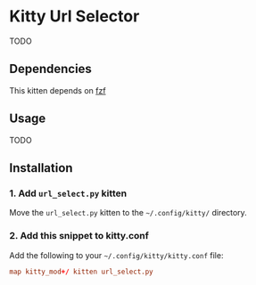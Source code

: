 # Kitty Url Selector

TODO

## Dependencies

This kitten depends on [fzf](https://github.com/junegunn/fzf)

## Usage

TODO

## Installation

### 1. Add `url_select.py` kitten

Move the `url_select.py` kitten to the `~/.config/kitty/` directory.

### 2. Add this snippet to kitty.conf

Add the following to your `~/.config/kitty/kitty.conf` file:

```conf
map kitty_mod+/ kitten url_select.py
```

